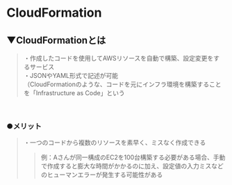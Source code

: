 # CloudFormation

## ▼CloudFormationとは
>・作成したコードを使用してAWSリソースを自動で構築、設定変更をするサービス<br>
>・JSONやYAML形式で記述が可能<br>
>（CloudFormationのような、コードを元にインフラ環境を構築することを「Infrastructure as Code」という<br>
<br>

### ●メリット
>・一つのコードから複数のリソースを素早く、ミスなく作成できる<br>
>>例：Aさんが同一構成のEC2を100台構築する必要がある場合、手動で作成すると膨大な時間がかかるのに加え、設定値の入力ミスなどのヒューマンエラーが発生する可能性がある<br>
<br>
